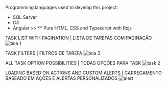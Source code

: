 Programming languages used to develop this project:

- SQL Server
- C#
- Angular >> ** Pure HTML, CSS and Typescript with Rxjs

TASK LIST WITH PAGINATION | LISTA DE TAREFAS COM PAGINAÇÃO
![tela 1](https://github.com/juliogr4/task/assets/102883494/e160d099-d3ec-497e-a1eb-31ada8a05fd7)

TASK FILTERS | FILTROS DE TAREFA
![tela 3](https://github.com/juliogr4/task/assets/102883494/f067917a-1993-4a8f-a037-7610fb644d59)

ALL TASK OPTION POSSIBILITIES | TODAS OPÇÕES PARA TASK
![task 2](https://github.com/juliogr4/task/assets/102883494/577b472d-889f-47d9-b89f-a36455435951)

LOADING BASED ON ACTIONS AND CUSTOM ALERTS | CARREGAMENTO BASEADO EM AÇÕES E ALERTAS PERSONALIZADOS
![alert](https://github.com/juliogr4/task/assets/102883494/6727df2e-0b70-4c82-ac6a-f852e16e9eed)
